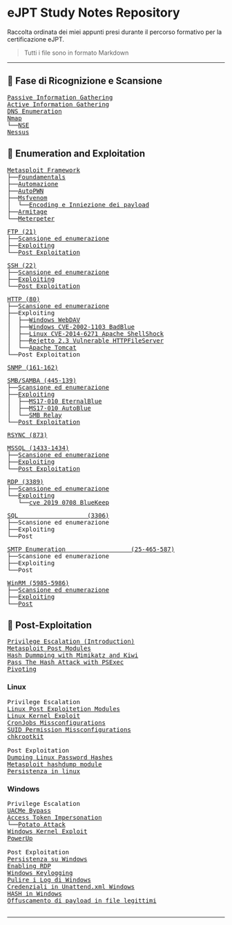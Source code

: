 # eJPT Study Notes Repository

Raccolta ordinata dei miei appunti presi durante il percorso formativo per la certificazione eJPT.
> Tutti i file sono in formato Markdown

---

## 🧭 Fase di Ricognizione e Scansione
<pre>
<a href="https://github.com/Gigidotexe/Penetration_Test_notes/blob/main/Passive%20Information%20Gathering.md">Passive Information Gathering</a>
<a href="https://github.com/Gigidotexe/Penetration_Test_notes/blob/main/Active%20Information%20Gathering.md">Active Information Gathering</a>
<a href="https://github.com/Gigidotexe/Penetration_Test_notes/blob/main/DNS%20Emumeration.md">DNS Enumeration</a>
<a href="https://github.com/Gigidotexe/Penetration_Test_notes/blob/main/Nmap.md">Nmap</a>
└──<a href="">NSE</a>
<a href="https://github.com/Gigidotexe/Penetration_Test_notes/tree/main">Nessus</a>
</pre>

## 🧾 Enumeration and Exploitation
<pre>
<a href="https://github.com/Gigidotexe/Penetration_Test_notes/blob/main/Metasploit%20Framework.md">Metasploit Framework</a>
├──<a href="https://github.com/Gigidotexe/Penetration_Test_notes/blob/main/Metasploit%20Foundamentals.md">Foundamentals</a>
├──<a href="https://github.com/Gigidotexe/Penetration_Test_notes/blob/main/Metasploit%20Automazione.md">Automazione</a>
├──<a href="https://github.com/Gigidotexe/Penetration_Test_notes/blob/main/Metasploit%20AutoPWN.md">AutoPWN</a>
├──<a href="https://github.com/Gigidotexe/Penetration_Test_notes/blob/main/Msfvenom.md">Msfvenom</a>
│  └──<a href="https://github.com/Gigidotexe/Penetration_Test_notes/blob/main/Msfvenom%20Econding%20and%20Injection%20Payload.md">Encoding e Inniezione dei payload</a>
├──<a href="https://github.com/Gigidotexe/Penetration_Test_notes/blob/main/Armitage.md">Armitage</a>
└──<a href="https://github.com/Gigidotexe/Penetration_Test_notes/blob/main/Meterpeter.md">Meterpeter</a>
</pre>
<pre>
<a href="https://github.com/Gigidotexe/Penetration_Test_notes/blob/main/FTP%20(21).md">FTP (21)</a>
├──<a href="https://github.com/Gigidotexe/Penetration_Test_notes/blob/main/FTP%20Scan%20and%20Enumeration.md">Scansione ed enumerazione</a>
├──<a href="https://github.com/Gigidotexe/Penetration_Test_notes/blob/main/FTP%20Exploiting.md">Exploiting</a> 
└──<a href="https://github.com/Gigidotexe/Penetration_Test_notes/blob/main/FTP%20Post%20Exploitation.md">Post Exploitation</a>
</pre>
<pre>
<a href="https://github.com/Gigidotexe/Penetration_Test_notes/blob/main/SSH%20(22).md">SSH (22)</a>
├──<a href="https://github.com/Gigidotexe/Penetration_Test_notes/blob/main/SSH%20Scan%20and%20Enumeration.md">Scansione ed enumerazione</a>
├──<a href="https://github.com/Gigidotexe/Penetration_Test_notes/blob/main/SSH%20Exploiting.md">Exploiting</a> 
└──<a href="https://github.com/Gigidotexe/Penetration_Test_notes/blob/main/SSH%20Post%20Exploitation.md">Post Exploitation</a>
</pre>
<pre>
<a href="https://github.com/Gigidotexe/Penetration_Test_notes/blob/main/HTTP.md">HTTP (80)</a> 
├──<a href="https://github.com/Gigidotexe/Penetration_Test_notes/blob/main/HTTP%20Scan%20and%20Enumeration.md">Scansione ed enumerazione</a>
├──Exploiting
│  ├──<a href="https://github.com/Gigidotexe/Penetration_Test_notes/blob/main/IIS%20WebDAV%20Exploiting.md">Windows WebDAV</a> 
│  ├──<a href="https://github.com/Gigidotexe/Penetration_Test_notes/blob/main/CVE-2002-1103%20BadBlue%20Exploiting.md">Windows CVE-2002-1103 BadBlue</a>
│  ├──<a href="https://github.com/Gigidotexe/Penetration_Test_notes/blob/main/CVE-2014-6271%20ShellShock.md">Linux CVE-2014-6271 Apache ShellShock</a>
│  ├──<a href="https://github.com/Gigidotexe/Penetration_Test_notes/blob/main/Rejetto%20Vulnerable%20HTTPFileServer.md">Rejetto 2.3 Vulnerable HTTPFileServer</a>
│  └──<a href="https://github.com/Gigidotexe/Penetration_Test_notes/blob/main/Apache%20Tomcat%20Exploitation.md">Apache Tomcat</a>
└──Post Exploitation
</pre>
<pre>
<a href="https://github.com/Gigidotexe/Penetration_Test_notes/blob/main/SNMP%20(161-162).md">SNMP (161-162)</a>
</pre>
<pre>
<a href="https://github.com/Gigidotexe/Penetration_Test_notes/blob/main/SMB,%20SAMBA%20(445-139).md">SMB/SAMBA (445-139)</a>
├──<a href="https://github.com/Gigidotexe/Penetration_Test_notes/blob/main/SMB%20San%20and%20Enumeration.md">Scansione ed enumerazione</a>
├──<a href="https://github.com/Gigidotexe/Penetration_Test_notes/blob/main/SMB%20Exploiting.md">Exploiting</a>
│  ├──<a href="https://github.com/Gigidotexe/Penetration_Test_notes/blob/main/MS17-010%20EternalBlue.md">MS17-010 EternalBlue</a>
│  ├──<a href="https://github.com/Gigidotexe/Penetration_Test_notes/blob/main/MS17-010%20AutoBlue.md">MS17-010 AutoBlue</a>
│  └──<a href="https://github.com/Gigidotexe/Penetration_Test_notes/blob/main/SMB%20Relay%20Attack.md">SMB Relay</a>
└──<a href="https://github.com/Gigidotexe/Penetration_Test_notes/blob/main/SMB%20Post%20Exploitation.md">Post Exploitation</a>
</pre>
<pre>
<a href="https://github.com/Gigidotexe/Penetration_Test_notes/blob/main/RSYNC%20(873).md">RSYNC (873)</a>
</pre>
<pre>
<a href="https://github.com/Gigidotexe/Penetration_Test_notes/blob/main/MSSQL%20(1433-1434).md">MSSQL (1433-1434)</a>
├──<a href="https://github.com/Gigidotexe/Penetration_Test_notes/blob/main/MSSQL%20Scan%20and%20Enumeration.md">Scansione ed enumerazione</a>
├──<a href="https://github.com/Gigidotexe/Penetration_Test_notes/blob/main/MSSQL%20Exploiting.md">Exploiting</a>
└──<a href="https://github.com/Gigidotexe/Penetration_Test_notes/blob/main/MSSQL%20Post%20Exploitation.md">Post Exploitation</a>
</pre>
<pre>
<a href="https://github.com/Gigidotexe/Penetration_Test_notes/blob/main/RDP%20(3389).md">RDP (3389)</a> 
├──<a href="https://github.com/Gigidotexe/Penetration_Test_notes/blob/main/RDP%20Scan%20and%20Enumeration.md">Scansione ed enumerazione</a>
└──<a href="https://github.com/Gigidotexe/Penetration_Test_notes/blob/main/RDP%20Exploiting.md">Exploiting</a>
   └──<a href="https://github.com/Gigidotexe/Penetration_Test_notes/blob/main/cve_2019_0708%20BlueKeep.md">cve_2019_0708 BlueKeep</a>
</pre>
<pre>
<a href="https://github.com/Gigidotexe/Penetration_Test_notes/blob/main/SQL%20(3306).md">SQL                   (3306)</a> 
├──Scansione ed enumerazione
├──Exploiting
└──Post
</pre>
<pre>
<a href="https://github.com/Gigidotexe/Penetration_Test_notes/blob/main/SMTP%20(25-465-587).md">SMTP Enumeration                  (25-465-587)</a> 
├──Scansione ed enumerazione
├──Exploiting 
└──Post
</pre>
<pre>
<a href="https://github.com/Gigidotexe/Penetration_Test_notes/blob/main/WinRM%20(5985-5986).md">WinRM (5985-5986)</a>
├──<a href="https://github.com/Gigidotexe/Penetration_Test_notes/blob/main/WinRM%20Scan%20and%20Enumeration.md">Scansione ed enumerazione</a>
├──<a href="https://github.com/Gigidotexe/Penetration_Test_notes/blob/main/WinRM%20Exploiting.md">Exploiting</a>
└──<a href="https://github.com/Gigidotexe/Penetration_Test_notes/blob/main/WinRM%20Post%20Exploitation.md">Post</a>
</pre>

## 🧰 Post-Exploitation
<pre>
<a href="https://github.com/Gigidotexe/Penetration_Test_notes/blob/main/Privilege%20Escalation%20(Introduction).md">Privilege Escalation (Introduction)</a>
<a href="https://github.com/Gigidotexe/Penetration_Test_notes/blob/main/Post%20Exploitation%20Modules.md">Metasploit Post Modules</a>
<a href="https://github.com/Gigidotexe/Penetration_Test_notes/blob/main/Hash%20Dumping%20with%20Mimikatz%20and%20Kiwi.md">Hash Dummping with Mimikatz and Kiwi</a>
<a href="https://github.com/Gigidotexe/Penetration_Test_notes/blob/main/PassTheHashAttack.md">Pass The Hash Attack with PSExec</a>
<a href="https://github.com/Gigidotexe/Penetration_Test_notes/blob/main/Pivoting.md">Pivoting</a>
</pre>
### Linux
<pre>
Privilege Escalation
<a href="https://github.com/Gigidotexe/Penetration_Test_notes/blob/main/Linux%20Post%20Exploitetion%20Modules.md">Linux Post Exploitetion Modules</a>
<a href="https://github.com/Gigidotexe/Penetration_Test_notes/blob/main/Linux%20Kernel%20Exploits%20(CVE-2016-5195%20Dirty%20COW).md">Linux Kernel Exploit</a>
<a href="https://github.com/Gigidotexe/Penetration_Test_notes/blob/main/CronJobs%20Missconfigurations.md">CronJobs Missconfigurations</a>
<a href="https://github.com/Gigidotexe/Penetration_Test_notes/blob/main/SUID%20Permissions%20Missconfigurations.md">SUID Permission Missconfigurations</a>
<a href="https://github.com/Gigidotexe/Penetration_Test_notes/blob/main/chkrootkit.md">chkrootkit</a>

Post Exploitation
<a href="https://github.com/Gigidotexe/Penetration_Test_notes/blob/main/Dumping%20Linux%20Password%20Hashes.md">Dumping Linux Password Hashes</a>
<a href="https://github.com/Gigidotexe/Penetration_Test_notes/blob/main/Metasploit%20hashdump%20module.md">Metasploit hashdump module</a>
<a href="https://github.com/Gigidotexe/Penetration_Test_notes/blob/main/Persistenza%20in%20Linux.md">Persistenza in linux</a>
</pre>
### Windows
<pre>
Privilege Escalation
<a href="https://github.com/Gigidotexe/Penetration_Test_notes/blob/main/UACMe.md">UACMe Bypass</a> 
<a href="https://github.com/Gigidotexe/Penetration_Test_notes/blob/main/Access%20Token%20Impersonation.md">Access Token Impersonation</a>
└──<a href="https://github.com/Gigidotexe/Penetration_Test_notes/blob/main/Potato%20Attack.md">Potato Attack</a>
<a href="https://github.com/Gigidotexe/Penetration_Test_notes/blob/main/Windows%20Kernel%20Exploit.md">Windows Kernel Exploit</a>
<a href="https://github.com/Gigidotexe/Penetration_Test_notes/blob/main/PowerUp.md">PowerUp</a>

Post Exploitation
<a href="https://github.com/Gigidotexe/Penetration_Test_notes/blob/main/Persistence%20on%20windows.md">Persistenza su Windows</a>
<a href="https://github.com/Gigidotexe/Penetration_Test_notes/blob/main/Enabling%20RDP.md">Enabling RDP</a>
<a href="https://github.com/Gigidotexe/Penetration_Test_notes/blob/main/Windows%20Keylogging.md">Windows Keylogging</a>
<a href="https://github.com/Gigidotexe/Penetration_Test_notes/blob/main/Clearing%20Event%20Log%20Windows.md">Pulire i Log di Windows</a>
<a href="https://github.com/Gigidotexe/Penetration_Test_notes/blob/main/Searching%20For%20Passwords%20In%20Windows%20Configuration%20Files.md">Credenziali in Unattend.xml Windows</a>
<a href="https://github.com/Gigidotexe/Penetration_Test_notes/blob/main/Windows%20Password%20Hashes.md">HASH in Windows</a>
<a href="https://github.com/Gigidotexe/Penetration_Test_notes/blob/main/Alternate%20Data%20Stream.md">Offuscamento di payload in file legittimi</a>
<!-- parla di auxiliary/server/socks_proxy e netstat -antp. l'ho torvato nella sessione di smb -->
</pre>

---
